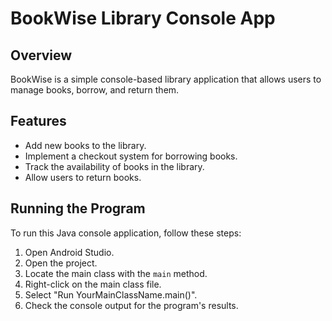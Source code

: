 # BookWise Library Console App

## Overview

BookWise is a simple console-based library application that allows users to manage books, borrow, and return them.

## Features

- Add new books to the library.
- Implement a checkout system for borrowing books.
- Track the availability of books in the library.
- Allow users to return books.

## Running the Program

To run this Java console application, follow these steps:

1. Open Android Studio.
2. Open the project.
3. Locate the main class with the `main` method.
4. Right-click on the main class file.
5. Select "Run YourMainClassName.main()".
6. Check the console output for the program's results.

